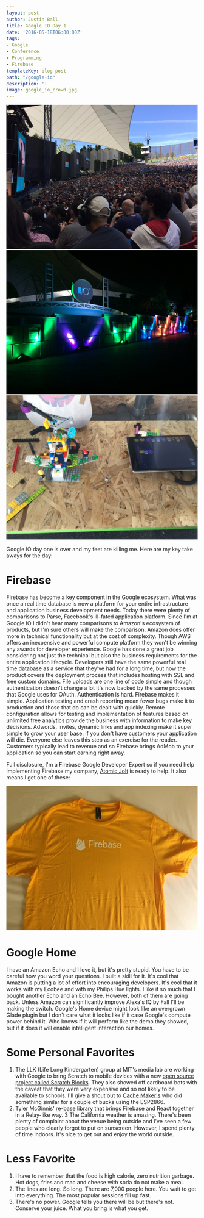 ```yaml
---
layout: post
author: Justin Ball
title: Google IO Day 1
date: '2016-05-18T06:00:00Z'
tags:
- Google
- Conference
- Programming
- Firebase
templateKey: blog-post
path: "/google-io"
description: ''
image: google_io_crowd.jpg
---
```


<div class="post-images">
  <img src="google_io_crowd.jpg" alt="google io crowd" />
  <img src="google_io_night.jpg" alt="google io at night" />
  <img src="scratch_lego.jpg" alt="scratch working with legos" />
</div>

Google IO day one is over and my feet are killing me. Here are my key take aways for the day:

# Firebase
Firebase has become a key component in the Google ecosystem. What was once a real time database is now a platform for your entire infrastructure and application business development needs. Today there were plenty of comparisons to Parse, Facebook's ill-fated application platform. Since I'm at Google IO I didn't hear many comparisons to Amazon's ecosystem of products, but I'm sure others will make the comparison. Amazon does offer more in technical functionality but at the cost of complexity. Though AWS offers an inexpensive and powerful compute platform they won't be winning any awards for developer experience. Google has done a great job considering not just the technical but also the business requirements for the entire application lifecycle. Developers still have the same powerful real time database as a service that they've had for a long time, but now the product covers the deployment process that includes hosting with SSL and free custom domains. File uploads are one line of code simple and though authentication doesn't change a lot it's now backed by the same processes that Google uses for OAuth. Authentication is hard. Firebase makes it simple. Application testing and crash reporting mean fewer bugs make it to production and those that do can be dealt with quickly. Remote configuration allows for testing and implementation of features based on unlimited free analytics provide the business with information to make key decisions. Adwords, invites, dynamic links and app indexing make it super simple to grow your user base. If you don't have customers your application will die. Everyone else leaves this step as an exercise for the reader. Customers typically lead to revenue and so Firebase brings AdMob to your application so you can start earning right away.

Full disclosure, I'm a Firebase Google Developer Expert so if you need help implementing Firebase my company, <a href="http://www.atomicjolt.com">Atomic Jolt</a> is ready to help. It also means I get one of these:
<div class="post-images">
  <img src="firebase_shirt.jpg" alt="Firebase Google Developer Expert shirt" />
</div>

# Google Home
I have an Amazon Echo and I love it, but it's pretty stupid. You have to be careful how you word your questions. I built a skill for it. It's cool that Amazon is putting a lot of effort into encouraging developers. It's cool that it works with my Ecobee and with my Philips Hue lights. I like it so much that I bought another Echo and an Echo Bee. However, both of them are going back. Unless Amazon can significantly improve Alexa's IQ by Fall I'll be making the switch. Google's Home device might look like an overgrown Glade plugin but I don't care what it looks like if it case Google's compute power behind it. Who knows if it will perform like the demo they showed, but if it does it will enable intelligent interaction our homes.

# Some Personal Favorites
1. The LLK (Life Long Kindergarten) group at MIT's media lab are working with Google to bring Scratch to mobile devices with a new <a href="https://github.com/LLK/scratch-blocks">open source project called Scratch Blocks</a>. They also showed off cardboard bots with the caveat that they were very expensive and so not likely to be available to schools. I'll give a shout out to <a href="http://cachemakers.org/">Cache Maker's</a> who did something similar for a couple of bucks using the ESP2866.
2. Tyler McGinnis' <a href="https://github.com/tylermcginnis/re-base">re-base</a> library that brings Firebase and React together in a Relay-like way.
3 The California weather is amazing. There's been plenty of complaint about the venue being outside and I've seen a few people who clearly forgot to put on sunscreen. However, I spend plenty of time indoors. It's nice to get out and enjoy the world outside.

# Less Favorite
1. I have to remember that the food is high calorie, zero nutrition garbage. Hot dogs, fries and mac and cheese with soda do not make a meal.
2. The lines are long. So long. There are 7,000 people here. You wait to get into everything. The most popular sessions fill up fast.
3. There's no power. Google tells you there will be but there's not. Conserve your juice. What you bring is what you get.



